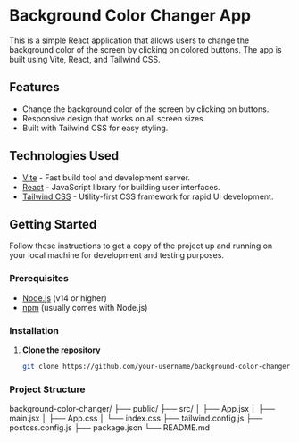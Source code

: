 # Background Color Changer App

This is a simple React application that allows users to change the background color of the screen by clicking on colored buttons. The app is built using Vite, React, and Tailwind CSS.

## Features

- Change the background color of the screen by clicking on buttons.
- Responsive design that works on all screen sizes.
- Built with Tailwind CSS for easy styling.

## Technologies Used

- [Vite](https://vitejs.dev/) - Fast build tool and development server.
- [React](https://reactjs.org/) - JavaScript library for building user interfaces.
- [Tailwind CSS](https://tailwindcss.com/) - Utility-first CSS framework for rapid UI development.

## Getting Started

Follow these instructions to get a copy of the project up and running on your local machine for development and testing purposes.

### Prerequisites

- [Node.js](https://nodejs.org/) (v14 or higher)
- [npm](https://www.npmjs.com/) (usually comes with Node.js)

### Installation

1. **Clone the repository**

   ```bash
   git clone https://github.com/your-username/background-color-changer.git

### Project Structure
  background-color-changer/
├── public/
├── src/
│   ├── App.jsx
│   ├── main.jsx
│   ├── App.css
│   └── index.css
├── tailwind.config.js
├── postcss.config.js
├── package.json
└── README.md
